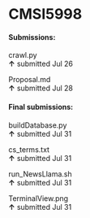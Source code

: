 # CMSI5998

#### Submissions:   
crawl.py  
**↑**   submitted Jul 26   
    
Proposal.md    
**↑**   submitted Jul 28
    
   
    
#### Final submissions:   
buildDatabase.py    
**↑**   submitted Jul 31    
    
cs_terms.txt    
**↑**   submitted Jul 31   
     
run_NewsLlama.sh    
**↑**   submitted Jul 31   
     
TerminalView.png   
**↑**   submitted Jul 31   
     
 

